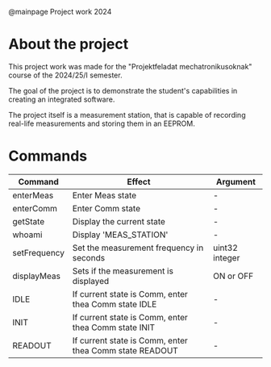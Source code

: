 @mainpage Project work 2024

# About the project
This project work was made for the "Projektfeladat mechatronikusoknak" course of the 2024/25/I semester.

The goal of the project is to demonstrate the student's capabilities in creating an integrated software.

The project itself is a measurement station, that is capable of recording real-life measurements and storing them in an EEPROM.

# Commands

|Command        |Effect                                                     |Argument|
|---------------|-----------------------------------------------------------|--------|
|enterMeas      |Enter Meas state                                           |-|
|enterComm      |Enter Comm state                                           |-|
|getState       |Display the current state                                  |-|
|whoami         |Display 'MEAS_STATION'                                     |-|
|setFrequency   |Set the measurement frequency in seconds                   |uint32 integer |
|displayMeas    |Sets if the measurement is displayed                       |ON or OFF|
|IDLE           |If current state is Comm, enter thea Comm state IDLE       |-|
|INIT           |If current state is Comm, enter thea Comm state INIT       |-|
|READOUT        |If current state is Comm, enter thea Comm state READOUT    |-|